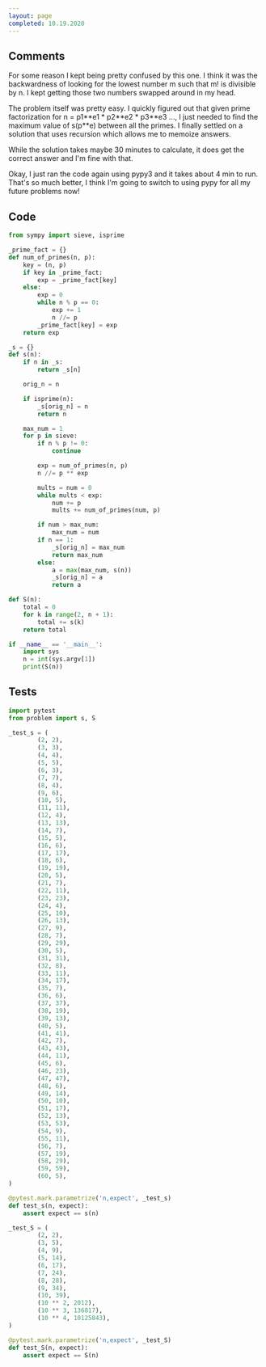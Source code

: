```yaml
---
layout: page
completed: 10.19.2020
---
```


## Comments

For some reason I kept being pretty confused by this one.  I think it was the
backwardness of looking for the lowest number m such that m! is divisible by n.
I kept getting those two numbers swapped around in my head.

The problem itself was pretty easy.  I quickly figured out that given prime
factorization for n = p1\*\*e1 * p2\*\*e2 * p3\*\*e3 ..., I just needed to find the
maximum value of s(p\*\*e) between all the primes.  I finally settled on a
solution that uses recursion which allows me to memoize answers.

While the solution takes maybe 30 minutes to calculate, it does get the correct
answer and I'm fine with that.

Okay, I just ran the code again using pypy3 and it takes about 4 min to run.
That's so much better, I think I'm going to switch to using pypy for all my
future problems now!

## Code

```python
from sympy import sieve, isprime

_prime_fact = {}
def num_of_primes(n, p):
    key = (n, p)
    if key in _prime_fact:
        exp = _prime_fact[key]
    else:
        exp = 0
        while n % p == 0:
            exp += 1
            n //= p
        _prime_fact[key] = exp
    return exp

_s = {}
def s(n):
    if n in _s:
        return _s[n]

    orig_n = n

    if isprime(n):
        _s[orig_n] = n
        return n

    max_num = 1
    for p in sieve:
        if n % p != 0:
            continue

        exp = num_of_primes(n, p)
        n //= p ** exp

        mults = num = 0
        while mults < exp:
            num += p
            mults += num_of_primes(num, p)

        if num > max_num:
            max_num = num
        if n == 1:
            _s[orig_n] = max_num
            return max_num
        else:
            a = max(max_num, s(n))
            _s[orig_n] = a
            return a

def S(n):
    total = 0
    for k in range(2, n + 1):
        total += s(k)
    return total

if __name__ == '__main__':
    import sys
    n = int(sys.argv[1])
    print(S(n))
```

## Tests

```python
import pytest
from problem import s, S

_test_s = (
        (2, 2),
        (3, 3),
        (4, 4),
        (5, 5),
        (6, 3),
        (7, 7),
        (8, 4),
        (9, 6),
        (10, 5),
        (11, 11),
        (12, 4),
        (13, 13),
        (14, 7),
        (15, 5),
        (16, 6),
        (17, 17),
        (18, 6),
        (19, 19),
        (20, 5),
        (21, 7),
        (22, 11),
        (23, 23),
        (24, 4),
        (25, 10),
        (26, 13),
        (27, 9),
        (28, 7),
        (29, 29),
        (30, 5),
        (31, 31),
        (32, 8),
        (33, 11),
        (34, 17),
        (35, 7),
        (36, 6),
        (37, 37),
        (38, 19),
        (39, 13),
        (40, 5),
        (41, 41),
        (42, 7),
        (43, 43),
        (44, 11),
        (45, 6),
        (46, 23),
        (47, 47),
        (48, 6),
        (49, 14),
        (50, 10),
        (51, 17),
        (52, 13),
        (53, 53),
        (54, 9),
        (55, 11),
        (56, 7),
        (57, 19),
        (58, 29),
        (59, 59),
        (60, 5),
)

@pytest.mark.parametrize('n,expect', _test_s)
def test_s(n, expect):
    assert expect == s(n)

_test_S = (
        (2, 2),
        (3, 5),
        (4, 9),
        (5, 14),
        (6, 17),
        (7, 24),
        (8, 28),
        (9, 34),
        (10, 39),
        (10 ** 2, 2012),
        (10 ** 3, 136817),
        (10 ** 4, 10125843),
)

@pytest.mark.parametrize('n,expect', _test_S)
def test_S(n, expect):
    assert expect == S(n)
```
